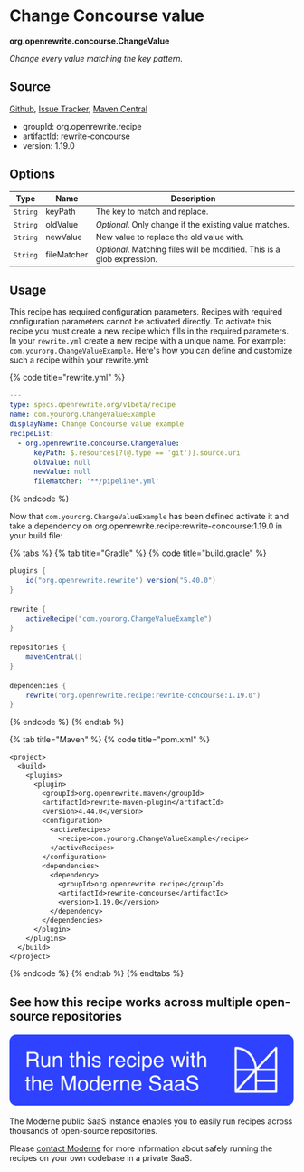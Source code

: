 # Change Concourse value

**org.openrewrite.concourse.ChangeValue**

_Change every value matching the key pattern._

## Source

[Github](https://github.com/openrewrite/rewrite-concourse/blob/main/src/main/java/org/openrewrite/concourse/ChangeValue.java), [Issue Tracker](https://github.com/openrewrite/rewrite-concourse/issues), [Maven Central](https://central.sonatype.com/artifact/org.openrewrite.recipe/rewrite-concourse/1.19.0/jar)

* groupId: org.openrewrite.recipe
* artifactId: rewrite-concourse
* version: 1.19.0

## Options

| Type | Name | Description |
| -- | -- | -- |
| `String` | keyPath | The key to match and replace. |
| `String` | oldValue | *Optional*. Only change if the existing value matches. |
| `String` | newValue | New value to replace the old value with. |
| `String` | fileMatcher | *Optional*. Matching files will be modified. This is a glob expression. |


## Usage

This recipe has required configuration parameters. Recipes with required configuration parameters cannot be activated directly. To activate this recipe you must create a new recipe which fills in the required parameters. In your `rewrite.yml` create a new recipe with a unique name. For example: `com.yourorg.ChangeValueExample`.
Here's how you can define and customize such a recipe within your rewrite.yml:

{% code title="rewrite.yml" %}
```yaml
---
type: specs.openrewrite.org/v1beta/recipe
name: com.yourorg.ChangeValueExample
displayName: Change Concourse value example
recipeList:
  - org.openrewrite.concourse.ChangeValue:
      keyPath: $.resources[?(@.type == 'git')].source.uri
      oldValue: null
      newValue: null
      fileMatcher: '**/pipeline*.yml'
```
{% endcode %}

Now that `com.yourorg.ChangeValueExample` has been defined activate it and take a dependency on org.openrewrite.recipe:rewrite-concourse:1.19.0 in your build file:

{% tabs %}
{% tab title="Gradle" %}
{% code title="build.gradle" %}
```groovy
plugins {
    id("org.openrewrite.rewrite") version("5.40.0")
}

rewrite {
    activeRecipe("com.yourorg.ChangeValueExample")
}

repositories {
    mavenCentral()
}

dependencies {
    rewrite("org.openrewrite.recipe:rewrite-concourse:1.19.0")
}
```
{% endcode %}
{% endtab %}

{% tab title="Maven" %}
{% code title="pom.xml" %}
```markup
<project>
  <build>
    <plugins>
      <plugin>
        <groupId>org.openrewrite.maven</groupId>
        <artifactId>rewrite-maven-plugin</artifactId>
        <version>4.44.0</version>
        <configuration>
          <activeRecipes>
            <recipe>com.yourorg.ChangeValueExample</recipe>
          </activeRecipes>
        </configuration>
        <dependencies>
          <dependency>
            <groupId>org.openrewrite.recipe</groupId>
            <artifactId>rewrite-concourse</artifactId>
            <version>1.19.0</version>
          </dependency>
        </dependencies>
      </plugin>
    </plugins>
  </build>
</project>
```
{% endcode %}
{% endtab %}
{% endtabs %}


## See how this recipe works across multiple open-source repositories

[![Moderne Link Image](/.gitbook/assets/ModerneRecipeButton.png)](https://public.moderne.io/recipes/org.openrewrite.concourse.ChangeValue)

The Moderne public SaaS instance enables you to easily run recipes across thousands of open-source repositories.

Please [contact Moderne](https://moderne.io/product) for more information about safely running the recipes on your own codebase in a private SaaS.
